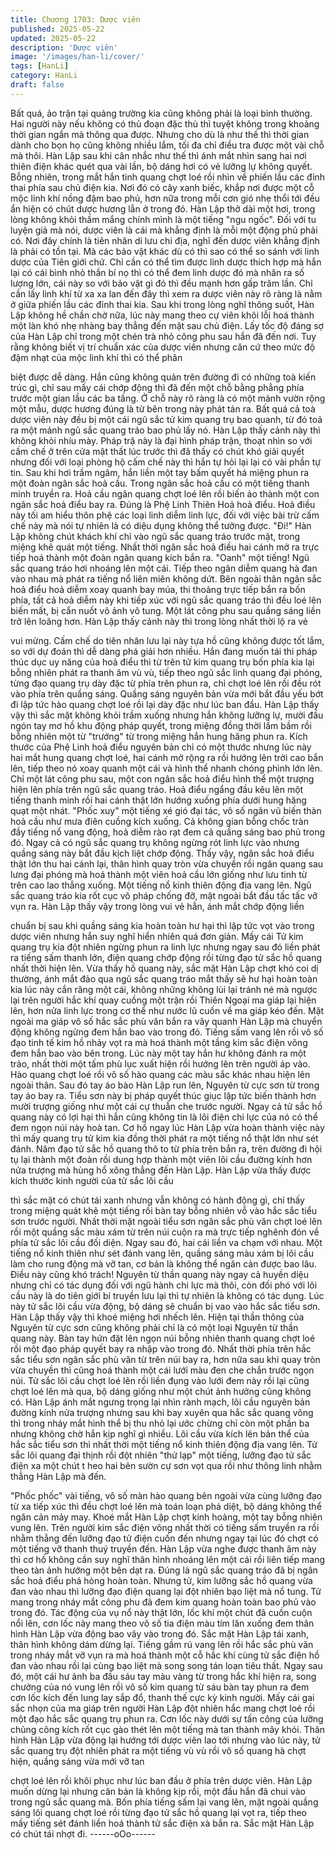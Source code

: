 ```yaml
---
title: Chương 1703: Dược viên
published: 2025-05-22
updated: 2025-05-22
description: 'Dược viên'
image: '/images/han-li/cover/'
tags: [HanLi]
category: HanLi
draft: false
---
```


Bất quá, ảo trận tại quảng trường kia cũng không phải là loại bình
thường. Hai người này nếu không có thủ đoạn đặc thù thì tuyệt
không trong khoảng thời gian ngắn mà thông qua được. Nhưng
cho dù là như thế thì thời gian dành cho bọn họ cũng không nhiều
lắm, tối đa chỉ điều tra được một vài chỗ mà thôi.
Hàn Lập sau khi cân nhắc như thế thì ánh mắt nhìn sang hai nơi
thiên điện khác quét qua vài lần, bộ dáng hơi có vẻ lưỡng lự
không quyết. Bỗng nhiên, trong mắt hắn tinh quang chợt loé rồi
nhìn về phiến lầu các đỉnh thai phía sau chủ điện kia. Nơi đó có
cây xanh biếc, khắp nơi được một cỗ mộc linh khí nồng đậm bao
phủ, hơn nữa trong mỗi cơn gió nhẹ thổi tới đều ẩn hiện có chút
dược hương lẫn ở trong đó.
Hàn Lập thở dài một hơi, trong lòng không khỏi thầm mắng chính
mình là một tiếng "ngu ngốc". Đối với tu luyện giả mà nói, dược
viên là cái mà khẳng định là mỗi một động phủ phải có. Nơi đây
chính là tiên nhân di lưu chi địa, nghĩ đến dược viên khẳng định là
phải có tồn tại. Mà các bảo vật khác dù có thì sao có thể so sánh
với linh dược của Tiên giới chứ.
Chỉ cần có thể tìm được linh dược thích hợp mà hắn lại có cái
bình nhỏ thần bí nọ thì có thể đem linh dược đó mà nhân ra số
lượng lớn, cái này so với bảo vật gì đó thì đều mạnh hơn gấp
trăm lần. Chỉ cần lấy linh khí từ xa xa lan đến đây thì xem ra dược
viên này rõ ràng là nằm ở giữa phiến lầu các đỉnh thai kia.
Sau khi trong lòng nghĩ thông suốt, Hàn Lập không hề chần chờ
nữa, lúc này mang theo cự viên khôi lỗi hoá thành một làn khó
nhẹ nhàng bay thẳng đến mặt sau chủ điện. Lấy tốc độ đáng sợ
của Hàn Lập chỉ trong một chén trà nhỏ công phu sau hắn đã đến
nơi. Tuy rằng không biết vị trí chuẩn xác của dược viên nhưng
căn cứ theo mức độ đậm nhạt của mộc linh khí thì có thể phân

biệt được dễ dàng.
Hắn cũng không quản trên đường đi có những toà kiến trúc gì, chỉ
sau mấy cái chớp động thì đã đến một chỗ bằng phẳng phía
trước một gian lầu các ba tầng. Ở chỗ này rõ ràng là có một mảnh
vườn rộng một mẫu, dược hương đúng là từ bên trong này phát
tán ra. Bất quá cả toà dược viên này đều bị một cái ngũ sắc tử
kim quang trụ bao quanh, từ đó toả ra một mảnh ngũ sắc quang
tráo bao phủ lấy nó. Hàn Lập thấy cảnh này thì không khỏi nhíu
mày.
Pháp trậ này là đại hình pháp trận, thoạt nhìn so với cấm chế ở
trên cửa mật thất lúc trước thì đã thấy có chút khó giải quyết
nhưng đối với loại phòng hộ cấm chế này thì hắn tự hỏi lại lại có
vài phần tự tin. Sau khi hơi trầm ngâm, hắn liền một tay bấm
quyết há miệng phun ra một đoàn ngân sắc hoả cầu. Trong ngân
sắc hoả cầu có một tiếng thanh minh truyền ra.
Hoả cầu ngân quang chợt loé lên rồi biến ảo thành một con ngân
sắc hoả điểu bay ra. Đúng là Phệ Linh Thiên Hoả hoả điểu. Hoả
điều này tối am hiểu thôn phệ các loại linh diễm linh lực, đối với
việc bài trừ cấm chế này mà nói tự nhiên là có diệu dụng không
thể tưởng được.
"Đi!"
Hàn Lập không chút khách khí chỉ vào ngũ sắc quang tráo trước
mặt, trong miệng khẽ quát một tiếng. Nhất thời ngân sắc hoả điều
hai cánh mở ra trực tiếp hoá thành một đoàn ngân quang kích
bắn ra.
"Oanh" một tiếng!
Ngũ sắc quang tráo hơi nhoáng lên một cái. Tiếp theo ngân diễm
quang hà đan vào nhau mà phát ra tiếng nổ liên miên không dứt.
Bên ngoài thân ngân sắc hoả điểu hoả diễm xoay quanh bay
múa, thi thoảng trực tiếp bắn ra bốn phía, tất cả hoả diễm này khi
tiếp xúc với ngũ sắc quang tráo thì đều loé lên biến mất, bị cắn
nuốt vô ảnh vô tung. Một lát công phu sau quầng sáng liền trở lên
loãng hơn. Hàn Lập thấy cảnh này thì trong lòng nhất thời lộ ra vẻ

vui mừng.
Cấm chế do tiên nhân lưu lại này tựa hồ cũng không được tốt
lắm, so với dự đoán thì dễ dàng phá giải hơn nhiều. Hắn đang
muốn tái thi pháp thúc dục uy năng của hoả điểu thì từ trên tử kim
quang trụ bốn phía kia lại bỗng nhiên phát ra thanh âm vù vù, tiếp
theo ngũ sắc linh quang đại phóng, từng đạo quang trụ dày đặc từ
phía trên phun ra, chỉ chợt loé lên rồi đều rót vào phía trên quầng
sáng.
Quầng sáng nguyên bản vừa mới bắt đầu yếu bớt đi lập tức hào
quang chợt loé rồi lại dày đặc như lúc ban đầu. Hàn Lập thấy vậy
thì sắc mặt không khỏi trầm xuống nhưng hắn không lưỡng lự,
mười đầu ngón tay mơ hồ khu động pháp quyết, trong miệng
đồng thời lầm bầm rồi bỗng nhiên một từ "trướng" từ trong miệng
hắn hung hăng phun ra.
Kích thước của Phệ Linh hoả điểu nguyên bản chỉ có một thước
nhưng lúc này hai mắt hung quang chợt loé, hai cánh mở rộng ra
rồi hướng lên trời cao bắn lên, tiếp theo nó xoay quanh một cái và
hình thể nhanh chóng phình lớn lên. Chỉ một lát công phu sau,
một con ngân sắc hoả điểu hình thể một trượng hiện lên phía trên
ngũ sắc quang tráo.
Hoả điểu ngẩng đầu kêu lên một tiếng thanh minh rồi hai cánh
thật lớn hướng xuống phía dưới hung hăng quạt một nhát. "Phốc
xuy" một tiếng xé gió đại tác, vô số ngân vũ biến thàn hoả cầu
như mưa điên cuồng kích xuống.
Cả không gian bỗng chốc tràn đầy tiếng nổ vang động, hoả diễm
rào rạt đem cả quầng sáng bao phủ trong đó. Ngay cả có ngũ sắc
quang trụ không ngừng rót linh lực vào nhưng quầng sáng này
bắt đầu kịch liệt chớp động. Thấy vậy, ngân sắc hoả điểu thật lớn
thu hai cánh lại, thân hình quay tròn vừa chuyền rồi ngân quang
sau lưng đại phóng mà hoá thành một viên hoả cầu lớn giống như
lưu tinh từ trên cao lao thẳng xuống.
Một tiếng nổ kinh thiên động địa vang lên. Ngũ sắc quang tráo kia
rốt cục vô pháp chống đỡ, mặt ngoài bắt đầu tấc tấc vỡ vụn ra.
Hàn Lập thấy vậy trong lòng vui vẻ hẳn, ánh mắt chớp động liền

chuẩn bị sau khi quầng sáng kia hoàn toàn hư hại thì lập tức vọt
vào trong dược viên nhưng hắn suy nghĩ hiển nhiên quá đơn
giản.
Mấy cái Tử kim quang trụ kia đột nhiên ngừng phun ra linh lực
nhưng ngay sau đó liền phát ra tiếng sấm thanh lớn, điện quang
chớp động rồi từng đạo tử sắc hồ quang nhất thời hiện lên.
Vừa thấy hồ quang này, sắc mặt Hàn Lập chợt khó coi dị thường,
ánh mắt đảo qua ngũ sắc quang tráo mắt thấy sẽ hư hại hoàn
toàn kia lúc này cắn răng một cái, không những không lùi lại tránh
né mà ngược lại trên người hắc khí quay cuồng một trận rồi Thiên
Ngoại ma giáp lại hiện lên, hơn nửa linh lực trong cơ thể như
nước lũ cuốn về ma giáp kéo đến.
Mặt ngoài ma giáp vô số hắc sắc phù văn bắn ra vây quanh Hàn
Lập mà chuyển động không ngừng đem hắn bao vào trong đó.
Tiếng sấm vang lên rồi vô số đạo tinh tế kim hồ nhảy vọt ra mà
hoá thành một tầng kim sắc điện võng đem hắn bao vào bên
trong.
Lúc này một tay hắn hư không đánh ra một trảo, nhất thời một
tấm phù lục xuất hiện rồi hướng lên trên người áp vào. Hào
quang chợt loé rồi vô số hào quang các màu sắc khác nhau hiện
lên ngoài thân. Sau đó tay áo bào Hàn Lập run lên, Nguyên từ
cực sơn từ trong tay áo bay ra. Tiểu sơn này bị pháp quyết thúc
giục lập tức biến thành hơn mười trượng giống như một cái cự
thuẫn che trước người.
Ngay cả tử sắc hồ quang này có lợi hại thì hắn cũng không tin là
lôi điện chi lực của nó có thể đem ngọn núi này hoà tan. Cơ hồ
ngay lúc Hàn Lập vừa hoàn thành việc này thì mấy quang trụ tử
kim kia đồng thời phát ra một tiếng nổ thật lớn như sét đánh.
Năm đạo tử sắc hồ quang thô to từ phía trên bắn ra, trên đường
đi hội tụ lại thành một đoàn rồi dung hợp thành một viên lôi cầu
đường kính hơn nửa trượng mà hùng hổ xông thẳng đến Hàn
Lập.
Hàn Lập vừa thấy được kích thước kinh người của tử sắc lôi cầu

thì sắc mặt có chút tái xanh nhưng vẫn không có hành động gì,
chỉ thấy trong miệng quát khẽ một tiếng rồi bàn tay bỗng nhiên vỗ
vào hắc sắc tiểu sơn trước người. Nhất thời mặt ngoài tiểu sơn
ngân sắc phù văn chợt loé lên rồi một quầng sắc màu xám từ trên
núi cuộn ra mà trực tiếp nghênh đón về phía tử sắc lôi cầu đối
diện. Ngay sau đó, hai cái liền va chạm với nhau.
Một tiếng nổ kinh thiên như sét đánh vang lên, quầng sáng màu
xám bị lôi cầu làm cho rung động mà vỡ tan, cơ bản là không thể
ngăn cản được bao lâu. Điều này cũng khó trách!
Nguyên từ thần quang này ngay cả huyền diệu nhưng chỉ có tác
dụng đối với ngũ hành chi lực mà thôi, còn đối phó với lôi cầu này
là do tiên giới bí truyền lưu lại thì tự nhiên là không có tác dụng.
Lúc này tử sắc lôi cầu vừa động, bộ dáng sẽ chuẩn bị vao vào
hắc sắc tiểu sơn. Hàn Lập thấy vậy thì khoé miệng hơi nhếch lên.
Hiện tại thần thông của Nguyên từ cực sơn cũng không phải chỉ
là có một loại Nguyên từ thần quang này. Bàn tay hứn đặt lên
ngọn núi bỗng nhiên thanh quang chợt loé rồi một đạo pháp quyết
bay ra nhập vào trong đó.
Nhất thời phía trên hắc sắc tiểu sơn ngân sắc phù văn từ trên núi
bay ra, hơn nữa sau khi quay tròn vừa chuyền thì cũng hoá thành
một cái lưới màu đen che chắn trước ngọn núi. Tử sắc lôi cầu
chợt loé lên rồi liền đụng vào lưới đem này rồi lại cũng chợt loé
lên mà qua, bộ dáng giống như một chút ảnh hưởng cũng không
có.
Hàn Lập ánh mắt ngưng trọng lại nhìn rành mạch, lôi cầu nguyên
bản đường kính nửa trượng nhưng sau khi bay xuyên qua hắc
sắc quang võng thì trong nháy mắt hình thể bị thu nhỏ lại ước
chừng chỉ còn một phần ba nhưng không chờ hắn kịp nghĩ gì
nhiều.
Lôi cầu vừa kích lên bản thể của hắc sắc tiểu sơn thì nhất thời
một tiếng nổ kinh thiên động địa vang lên. Tử sắc lôi quang đại
thịnh rồi đột nhiên "thử lạp" một tiếng, lưỡng đạo tử sắc điện xa
một chút t heo hai bên sườn cự sơn vọt qua rồi như thông linh
nhằm thẳng Hàn Lập mà đến.

"Phốc phốc" vài tiếng, vô số màn hào quang bên ngoài vừa cùng
lưỡng đạo từ xa tiếp xúc thì đều chợt loé lên mà toán loạn phá
diệt, bộ dáng không thể ngăn cản mảy may. Khoé mắt Hàn Lập
chợt kinh hoảng, một tay bỗng nhiên vung lên. Trên người kim
sắc điện võng nhất thời có tiếng sấm truyền ra rồi nhằm thẳng
đến lưỡng đạo tử điện cuốn đến nhưng ngay tại lúc đó chợt có
một tiếng vỡ thanh thuý truyền đến.
Hàn Lập vừa nghe được thanh âm này thì cơ hồ không cần suy
nghĩ thân hình nhoáng lên một cái rồi liên tiếp mang theo tàn ảnh
hướng một bên dạt ra. Đúng là ngũ sắc quang tráo đã bị ngân sắc
hoả điểu phá hỏng hoàn toàn.
Nhưng tử, kim lưỡng sắc hồ quang vừa đan vào nhau thì lưỡng
đạo điện quang lại đột nhiên bạo liệt mà nổ tung. Tử mang trong
nháy mắt công phu đã đem kim quang hoàn toàn bao phủ vào
trong đó. Tác động của vụ nổ này thật lớn, lốc khí một chút đã
cuồn cuộn nổi lên, cơn lốc này mang theo vô số tia điện màu tím
lăn xuống đem thân hình Hàn Lập vừa động bao vây vào trong
đó.
Sắc mặt Hàn Lập tái xanh, thân hình không dám dừng lại. Tiếng
gầm rú vang lên rồi hắc sắc phù văn trong nháy mắt vỡ vụn ra mà
hoá thành một cỗ hắc khí cùng tử sắc điện hồ đan vào nhau rồi lại
cùng bạo liệt mà song song tán loạn tiêu thất.
Ngay sau đó, một cái hư ảnh ba đầu sáu tay màu vàng từ trong
hắc khí hiện ra, song chưởng của nó vung lên rồi vô số kim quang
từ sáu bàn tay phun ra đem cơn lốc kích đến lung lay sắp đổ,
thanh thế cực kỳ kinh người.
Mấy cái gai sắc nhọn của ma giáp trên người Hàn Lập đột nhiên
hắc mang chợt loé rồi một đạo hắc sắc quang trụ phun ra. Cơn
lốc này dưới sự tấn công của lưỡng chủng công kích rốt cục gào
thét lên một tiếng mà tan thành mây khói.
Thân hình Hàn Lập vừa động lại hướng tới dược viên lao tới
nhưng vào lúc này, tử sắc quang trụ đột nhiên phát ra một tiếng
vù vù rồi vô số quang hà chợt hiện, quầng sáng vừa mới vỡ tan

chợt loé lên rồi khôi phục như lúc ban đầu ở phía trên dược viên.
Hàn Lập muốn dừng lại nhưng căn bản là không kịp rồi, một đầu
hắn đã chui vào trong ngũ sắc quang mà. Bốn phía tiếng sấm lại
vang lên, mặt ngoài quầng sáng lôi quang chợt loé rồi từng đạo tử
sắc hồ quang lại vọt ra, tiếp theo mấy tiếng sét đánh liền hoá
thành tử sắc điện xà bắn ra. Sắc mặt Hàn Lập có chút tái nhợt đi.
------oOo------
